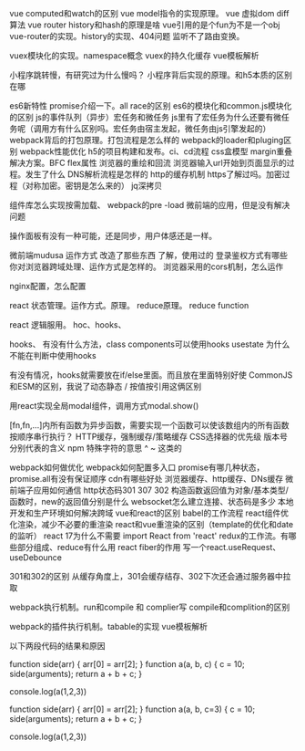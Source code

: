 vue computed和watch的区别
vue model指令的实现原理。
vue 虚拟dom diff算法
vue router history和hash的原理是啥
vue引用的是个fun为不是一个obj
vue-router的实现。history的实现、404问题
监听不了路由变换。

vuex模块化的实现。namespace概念
vuex的持久化缓存
vue模板解析

小程序跳转慢，有研究过为什么慢吗？
小程序背后实现的原理。和h5本质的区别在哪


es6新特性
promise介绍一下。all race的区别
es6的模块化和common.js模块化的区别
js的事件队列（异步）宏任务和微任务
js里有了宏任务为什么还要有微任务呢（调用方有什么区别吗。宏任务由宿主发起，微任务由js引擎发起的）
webpack背后的打包原理。打包流程是怎么样的
webpack的loader和pluging区别
webpack性能优化
h5的项目构建和发布。ci、cd流程
css盒模型
margin重叠解决方案。BFC
flex属性
浏览器的重绘和回流
浏览器输入url开始到页面显示的过程。发生了什么
DNS解析流程是怎样的
http的缓存机制
https了解过吗。加密过程（对称加密。密钥是怎么来的）
jq深拷贝



组件库怎么实现按需加载、
webpack的pre -load
微前端的应用，但是没有解决问题

操作面板有没有一种可能，还是同步，用户体感还是一样。

微前端mudusa 运作方式
改造了那些东西
了解，使用过的 登录鉴权方式有哪些
你对浏览器跨域处理、运作方式是怎样的。  浏览器采用的cors机制，怎么运作

nginx配置，怎么配置


react 状态管理。运作方式。原理。 reduce原理。
reduce  function

react 逻辑服用。 hoc、hooks、

hooks、 有没有什么方法，class components可以使用hooks
usestate 为什么不能在判断中使用hooks

有没有情况，hooks就需要放在if/else里面。而且放在里面特别好使
CommonJS和ESM的区别，我说了动态静态 / 按值按引用这俩区别

用react实现全局modal组件，调用方式modal.show()

[fn,fn,...]内所有函数为异步函数，需要实现一个函数可以使该数组内的所有函数按顺序串行执行？
HTTP缓存，强制缓存/策略缓存
CSS选择器的优先级
版本号 分别代表的含义  npm 特殊字符的意思 ^ ~ 这类的

webpack如何做优化
webpack如何配置多入口
promise有哪几种状态，promise.all有没有保证顺序
cdn有哪些好处
浏览器缓存、http缓存、DNs缓存
微前端子应用如何通信
http状态码301 307 302 
构造函数返回值为对象/基本类型/函数时，new的返回值分别是什么
websocket怎么建立连接、状态码是多少
本地开发和生产环境如何解决跨域
vue和react的区别
babel的工作流程
react组件优化渲染，减少不必要的重渲染
react和vue重渲染的区别（template的优化和date的监听）
react 17为什么不需要 import React from 'react'
redux的工作流。有哪些部分组成、reduce有什么用
react fiber的作用
写一个react.useRequest、useDebounce


301和302的区别 从缓存角度上，301会缓存结存、302下次还会通过服务器中拉取

webpack执行机制。run和compile 和 complier写 compile和complition的区别

webpack的插件执行机制。tabable的实现
vue模板解析

以下两段代码的结果和原因

function side(arr) {
  arr[0] = arr[2];
}
function a(a, b, c) {
  c = 10;
  side(arguments); 
  return a + b + c;
}

console.log(a(1,2,3))


function side(arr) {
  arr[0] = arr[2];
}
function a(a, b, c=3) {
  c = 10;
  side(arguments); 
  return a + b + c;
}

console.log(a(1,2,3))